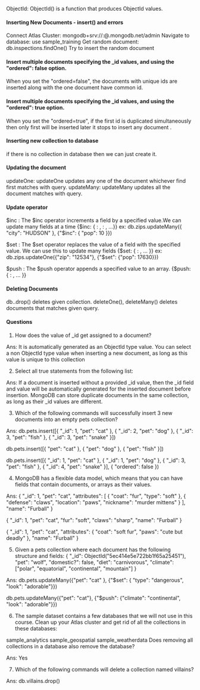 ObjectId: ObjectId() is a function that produces ObjectId values.

#### Inserting New Documents - insert() and errors

Connect Atlas Cluster: mongodb+srv://<username>:<password>@<cluster>.mongodb.net/admin
Navigate to database: use sample_training
Get random document: db.inspections.findOne()
Try to insert the random document

#### Insert multiple documents specifying the _id values, and using the "ordered": false option.
When you set the "ordered=false", the documents with unique ids are inserted along with the one document have common id.

#### Insert multiple documents specifying the _id values, and using the "ordered": true option.
When you set the "ordered=true", if the first id is duplicated simultaneously then only first will be inserted later it stops to insert any document .

#### Inserting new collection to database
if there is no collection in database then we can just create it.

#### Updating the document
updateOne: updateOne updates any one of the document whichever find first matches with query.
updateMany: updateMany updates all the document matches with query. 

#### Update operator
$inc : The $inc operator increments a field by a specified value.We can update many fields at a time
{$inc: { <field1>: <amount1>, <field2>: <amount2>, ...}}
ex: db.zips.updateMany({ "city": "HUDSON" }, {"$inc": { "pop": 10 }})

$set : The $set operator replaces the value of a field with the specified value.
       We can use this to update many fields
{$set: { <field1>: <value1>, ... }}
ex: db.zips.updateOne({"zip": "12534"}, {"$set": {"pop": 17630}})

$push : The $push operator appends a specified value to an array.
{$push: { <field1>: <value1>, ... }}

#### Deleting Documents
db.<collection name>.drop() deletes given collection.
deleteOne(), deleteMany() deletes documents that matches given query.


#### Questions
1. How does the value of _id get assigned to a document?

Ans:
It is automatically generated as an ObjectId type value.
You can select a non ObjectId type value when inserting a new document, as long as this value is unique to this collection

2. Select all true statements from the following list:
       
Ans:
If a document is inserted without a provided _id value, then the _id field and value will be automatically generated for the inserted document before insertion.
MongoDB can store duplicate documents in the same collection, as long as their _id values are different.

3. Which of the following commands will successfully insert 3 new documents into an empty pets collection?

Ans:
db.pets.insert([{ "_id": 1, "pet": "cat" },
                { "_id": 2, "pet": "dog" },
                { "_id": 3, "pet": "fish" },
                { "_id": 3, "pet": "snake" }])


db.pets.insert([{ "pet": "cat" }, { "pet": "dog" },
                { "pet": "fish" }])

db.pets.insert([{ "_id": 1, "pet": "cat" },
                { "_id": 1, "pet": "dog" },
                { "_id": 3, "pet": "fish" },
                { "_id": 4, "pet": "snake" }], { "ordered": false })  

4. MongoDB has a flexible data model, which means that you can have fields that contain documents, or arrays as their values.

Ans: 
{ "_id": 1,
  "pet": "cat",
  "attributes": [ { "coat": "fur",
                    "type": "soft" },
                  { "defense": "claws",
                    "location": "paws",
                    "nickname": "murder mittens" } ],
  "name": "Furball" }

{ "_id": 1,
  "pet": "cat",
  "fur": "soft",
  "claws": "sharp",
  "name": "Furball" }

{ "_id": 1,
  "pet": "cat",
  "attributes": { "coat": "soft fur",
                  "paws": "cute but deadly" },
  "name": "Furball" }

5. Given a pets collection where each document has the following structure and fields:
{
 "_id": ObjectId("5ec414e5e722bb1f65a25451"),
 "pet": "wolf",
 "domestic?": false,
 "diet": "carnivorous",
 "climate": ["polar", "equatorial", "continental", "mountain"]
}

Ans:
db.pets.updateMany({"pet": "cat" },
                   {"$set": { "type": "dangerous",
                               "look": "adorable"}})

db.pets.updateMany({"pet": "cat"},
                   {"$push": {"climate": "continental",
                                "look": "adorable"}})

6. The sample dataset contains a few databases that we will not use in this course. Clean up your Atlas cluster and get rid of all the collections in these databases:

sample_analytics
sample_geospatial
sample_weatherdata
Does removing all collections in a database also remove the database?

Ans: Yes

7. Which of the following commands will delete a collection named villains?
       
Ans: db.villains.drop()


